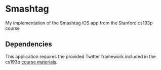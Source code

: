 # Smashtag

My implementation of the Smashtag iOS app from the Stanford cs193p course

## Dependencies

This application requires the provided Twitter framework included in the cs193p 
[course materials](https://github.com/duliodenis/cs193p-Spring-2016).
